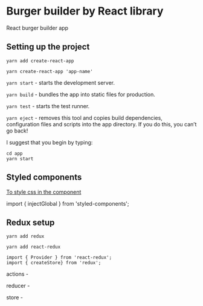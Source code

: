 # Burger builder by React library
React burger builder app

## Setting up the project

```yarn add create-react-app```

```yarn create-react-app 'app-name'```

```yarn start``` - starts the development server.

```yarn build``` - bundles the app into static files for production.

```yarn test``` - starts the test runner.

```yarn eject``` - removes this tool and copies build dependencies, configuration files
and scripts into the app directory. If you do this, you can’t go back!

I suggest that you begin by typing:
```
cd app
yarn start
```

## Styled components
[To style css in the component](https://www.styled-components.com/)

import { injectGlobal } from 'styled-components';

## Redux setup
```yarn add redux```

```yarn add react-redux```

```
import { Provider } from 'react-redux';
import { createStore} from 'redux';
```

actions -

reducer -

store -